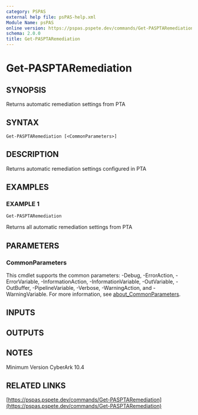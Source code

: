 ```yaml
---
category: PSPAS
external help file: psPAS-help.xml
Module Name: psPAS
online version: https://pspas.pspete.dev/commands/Get-PASPTARemediation
schema: 2.0.0
title: Get-PASPTARemediation
---
```


# Get-PASPTARemediation

## SYNOPSIS
Returns automatic remediation settings from PTA

## SYNTAX

```
Get-PASPTARemediation [<CommonParameters>]
```

## DESCRIPTION
Returns automatic remediation settings configured in PTA

## EXAMPLES

### EXAMPLE 1
```
Get-PASPTARemediation
```

Returns all automatic remediation settings from PTA

## PARAMETERS

### CommonParameters
This cmdlet supports the common parameters: -Debug, -ErrorAction, -ErrorVariable, -InformationAction, -InformationVariable, -OutVariable, -OutBuffer, -PipelineVariable, -Verbose, -WarningAction, and -WarningVariable. For more information, see [about_CommonParameters](http://go.microsoft.com/fwlink/?LinkID=113216).

## INPUTS

## OUTPUTS

## NOTES
Minimum Version CyberArk 10.4

## RELATED LINKS

[https://pspas.pspete.dev/commands/Get-PASPTARemediation](https://pspas.pspete.dev/commands/Get-PASPTARemediation)

